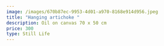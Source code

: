 ```yaml
---
image: /images/670b87ec-9953-4d01-a970-8168e914d956.jpeg
title: "Hanging artichoke "
description: Oil on canvas 70 x 50 cm
price: 300
type: Still Life
---
```

